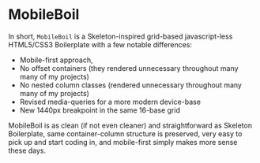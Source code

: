MobileBoil
===================

In short, `MobileBoil` is a Skeleton-inspired grid-based javascript-less HTML5/CSS3 Boilerplate with a few notable differences:

- Mobile-first approach,
- No offset containers (they rendered unnecessary throughout many many of my projects)
- No nested column classes (rendered unnecessary throughout many many of my projects)
- Revised media-queries for a more modern device-base
- New 1440px breakpoint in the same 16-base grid

MobileBoil is as clean (if not even cleaner) and straightforward as Skeleton Boilerplate, same container-column structure is preserved, very easy to pick up and start coding in, and mobile-first simply makes more sense these days.
